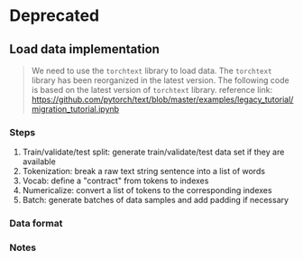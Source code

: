 # Deprecated


## Load data implementation

> We need to use the `torchtext` library to load data. The `torchtext` library has been reorganized in the latest version. The following code is based on the latest version of `torchtext` library. 
reference link: https://github.com/pytorch/text/blob/master/examples/legacy_tutorial/migration_tutorial.ipynb

### Steps

1. Train/validate/test split: generate train/validate/test data set if they are available
2. Tokenization: break a raw text string sentence into a list of words
3. Vocab: define a "contract" from tokens to indexes
4. Numericalize: convert a list of tokens to the corresponding indexes
5. Batch: generate batches of data samples and add padding if necessary

### Data format


### Notes




